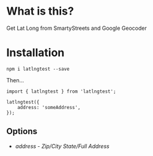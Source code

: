 # What is this?

Get Lat Long from SmartyStreets and Google Geocoder

# Installation

`npm i latlngtest --save`

Then...

```
import { latlngtest } from 'latlngtest';

latlngtest({
    address: 'someAddress',
});
```

## Options

- _address_ - _Zip/City State/Full Address_
